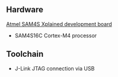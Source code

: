 ## Hardware

[Atmel SAM4S Xplained development board](http://www.atmel.com/tools/SAM4S-XPLD.aspx)

* SAM4S16C Cortex-M4 processor

## Toolchain

* J-Link JTAG connection via USB

